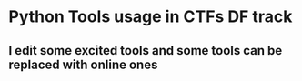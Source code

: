 # Python Tools usage in CTFs DF track

## I edit some excited tools and some tools can be replaced with online ones
 
